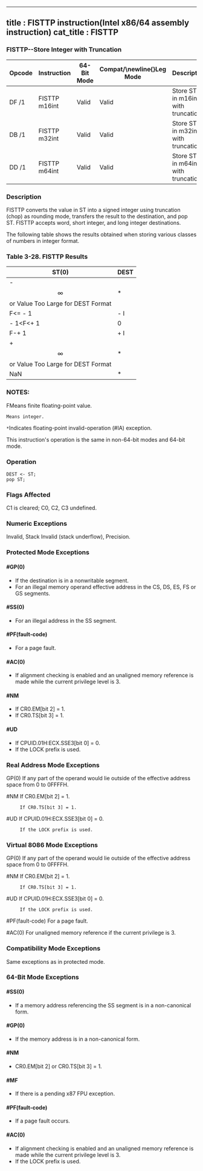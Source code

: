 ----------------------------
title : FISTTP instruction(Intel x86/64 assembly instruction)
cat_title : FISTTP
----------------------------
### FISTTP--Store Integer with Truncation


|**Opcode**|**Instruction**|**64-Bit Mode**|**Compat/**\newline{}**Leg Mode**|**Description**|
|----------|---------------|---------------|---------------------------------|---------------|
|DF /1|FISTTP m16int|Valid|Valid|Store ST(0) in m16int with truncation.|
|DB /1|FISTTP m32int|Valid|Valid|Store ST(0) in m32int with truncation.|
|DD /1|FISTTP m64int|Valid|Valid|Store ST(0) in m64int with truncation.|
### Description


FISTTP converts the value in ST into a signed integer using truncation (chop) as rounding mode, transfers the result to the destination, and pop ST. FISTTP accepts word, short integer, and long integer destinations.

The following table shows the results obtained when storing various classes of numbers in integer format.

### Table 3-28.  FISTTP Results


|**ST(0)**|**DEST**|
|---------|--------|
|- $$\infty$$ or Value Too Large for DEST Format|*|
|F<= - 1|- I|
|- 1<F<+ 1|0|
|F-+ 1|+ I|
|+ $$\infty$$ or Value Too Large for DEST Format|*|
|NaN|*|
### NOTES:


FMeans finite floating-point value.

	Means integer.

`*`Indicates floating-point invalid-operation (#IA) exception.

This instruction's operation is the same in non-64-bit modes and 64-bit mode.


### Operation

```info-verb
DEST <- ST;
pop ST;
```
### Flags Affected


C1 is cleared; C0, C2, C3 undefined.

### Numeric Exceptions


Invalid, Stack Invalid (stack underflow), Precision.


### Protected Mode Exceptions

#### #GP(0)
* If the destination is in a nonwritable segment.
* For an illegal memory operand effective address in the CS, DS, ES, FS or GS segments.

#### #SS(0)
* For an illegal address in the SS segment.

#### #PF(fault-code)
* For a page fault.

#### #AC(0)
* If alignment checking is enabled and an unaligned memory reference is made while the current privilege level is 3.

#### #NM
* If CR0.EM[bit 2] = 1.
* If CR0.TS[bit 3] = 1.

#### #UD
* If CPUID.01H:ECX.SSE3[bit 0] = 0.
* If the LOCK prefix is used.
### Real Address Mode Exceptions


GP(0)  If any part of the operand would lie outside of the effective address space from 0 to 0FFFFH.

#NM If CR0.EM[bit 2] = 1.

         If CR0.TS[bit 3] = 1.

#UD  If CPUID.01H:ECX.SSE3[bit 0] = 0.

         If the LOCK prefix is used.

### Virtual 8086 Mode Exceptions


GP(0)  If any part of the operand would lie outside of the effective address space from 0 to 0FFFFH.

#NM If CR0.EM[bit 2] = 1.

         If CR0.TS[bit 3] = 1.

#UD  If CPUID.01H:ECX.SSE3[bit 0] = 0.

         If the LOCK prefix is used.

#PF(fault-code)  For a page fault.

#AC(0)  For unaligned memory reference if the current privilege is 3.


### Compatibility Mode Exceptions



Same exceptions as in protected mode.


### 64-Bit Mode Exceptions

#### #SS(0)
* If a memory address referencing the SS segment is in a non-canonical form.

#### #GP(0)
* If the memory address is in a non-canonical form.

#### #NM
* CR0.EM[bit 2] or CR0.TS[bit 3] = 1.

#### #MF
* If there is a pending x87 FPU exception.

#### #PF(fault-code)
* If a page fault occurs.

#### #AC(0)
* If alignment checking is enabled and an unaligned memory reference is made while the current privilege level is 3.
* If the LOCK prefix is used.
